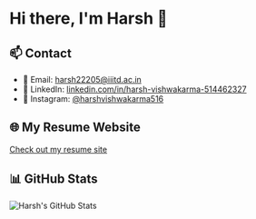 # Hi there, I'm Harsh 👋

## 📫 Contact
- 📧 Email: harsh22205@iiitd.ac.in  
- 💼 LinkedIn: [linkedin.com/in/harsh-vishwakarma-514462327](https://www.linkedin.com/in/harsh-vishwakarma-514462327/)  
- 📸 Instagram: [@harshvishwakarma516](https://www.instagram.com/harshvishwakarma516?igsh=Y3cwd3NpYXp0bHky)

## 🌐 My Resume Website
[Check out my resume site](https://harshvishwa123.github.io/resume-site/)

## 📊 GitHub Stats
![Harsh's GitHub Stats](https://github-readme-stats.vercel.app/api?username=Harshvishwa123&show_icons=true)
